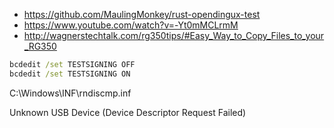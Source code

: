 * https://github.com/MaulingMonkey/rust-opendingux-test
* https://www.youtube.com/watch?v=-Yt0mMCLrmM
* http://wagnerstechtalk.com/rg350tips/#Easy_Way_to_Copy_Files_to_your_RG350

```cmd
bcdedit /set TESTSIGNING OFF
bcdedit /set TESTSIGNING ON
```
C:\Windows\INF\rndiscmp.inf

Unknown USB Device (Device Descriptor Request Failed)
